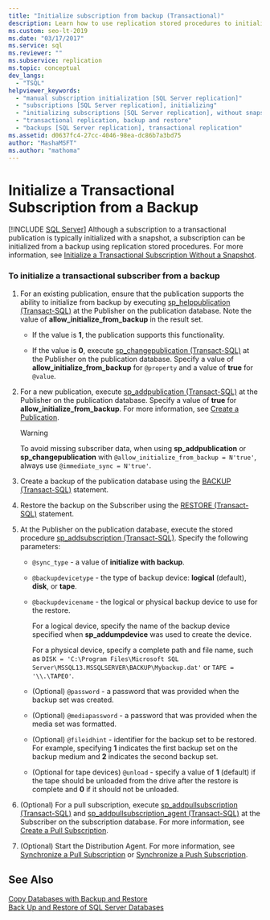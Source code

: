 ```yaml
---
title: "Initialize subscription from backup (Transactional)"
description: Learn how to use replication stored procedures to initialize a Transactional publication from a backup in SQL Server.
ms.custom: seo-lt-2019
ms.date: "03/17/2017"
ms.service: sql
ms.reviewer: ""
ms.subservice: replication
ms.topic: conceptual
dev_langs: 
  - "TSQL"
helpviewer_keywords: 
  - "manual subscription initialization [SQL Server replication]"
  - "subscriptions [SQL Server replication], initializing"
  - "initializing subscriptions [SQL Server replication], without snapshots"
  - "transactional replication, backup and restore"
  - "backups [SQL Server replication], transactional replication"
ms.assetid: d0637fc4-27cc-4046-98ea-dc86b7a3bd75
author: "MashaMSFT"
ms.author: "mathoma"
---
```

# Initialize a Transactional Subscription from a Backup
 [!INCLUDE [SQL Server](../../includes/applies-to-version/sqlserver.md)]
  Although a subscription to a transactional publication is typically initialized with a snapshot, a subscription can be initialized from a backup using replication stored procedures. For more information, see [Initialize a Transactional Subscription Without a Snapshot](../../relational-databases/replication/initialize-a-transactional-subscription-without-a-snapshot.md).  
  
### To initialize a transactional subscriber from a backup  
  
1.  For an existing publication, ensure that the publication supports the ability to initialize from backup by executing [sp_helppublication &#40;Transact-SQL&#41;](../../relational-databases/system-stored-procedures/sp-helppublication-transact-sql.md) at the Publisher on the publication database. Note the value of **allow_initialize_from_backup** in the result set.  
  
    -   If the value is **1**, the publication supports this functionality.  
  
    -   If the value is **0**, execute [sp_changepublication &#40;Transact-SQL&#41;](../../relational-databases/system-stored-procedures/sp-changepublication-transact-sql.md) at the Publisher on the publication database. Specify a value of **allow_initialize_from_backup** for `@property` and a value of **true** for `@value`.  
  
2.  For a new publication, execute [sp_addpublication &#40;Transact-SQL&#41;](../../relational-databases/system-stored-procedures/sp-addpublication-transact-sql.md) at the Publisher on the publication database. Specify a value of **true** for **allow_initialize_from_backup**. For more information, see [Create a Publication](../../relational-databases/replication/publish/create-a-publication.md).  
  
    > [!WARNING]  
    >  To avoid missing subscriber data, when using **sp_addpublication** or **sp_changepublication** with `@allow_initialize_from_backup = N'true'`, always use `@immediate_sync = N'true'`.  
  
3.  Create a backup of the publication database using the [BACKUP &#40;Transact-SQL&#41;](../../t-sql/statements/backup-transact-sql.md) statement.  
  
4.  Restore the backup on the Subscriber using the [RESTORE &#40;Transact-SQL&#41;](../../t-sql/statements/restore-statements-transact-sql.md) statement.  
  
5.  At the Publisher on the publication database, execute the stored procedure [sp_addsubscription &#40;Transact-SQL&#41;](../../relational-databases/system-stored-procedures/sp-addsubscription-transact-sql.md). Specify the following parameters:  
  
    -   `@sync_type` - a value of **initialize with backup**.  
  
    -   `@backupdevicetype` - the type of backup device: **logical** (default), **disk**, or **tape**.  
  
    -   `@backupdevicename` - the logical or physical backup device to use for the restore.  
  
         For a logical device, specify the name of the backup device specified when **sp_addumpdevice** was used to create the device.  
  
         For a physical device, specify a complete path and file name, such as `DISK = 'C:\Program Files\Microsoft SQL Server\MSSQL13.MSSQLSERVER\BACKUP\Mybackup.dat'` or `TAPE = '\\.\TAPE0'`.  
  
    -   (Optional) `@password` - a password that was provided when the backup set was created.  
  
    -   (Optional) `@mediapassword` - a password that was provided when the media set was formatted.  
  
    -   (Optional) `@fileidhint` - identifier for the backup set to be restored. For example, specifying **1** indicates the first backup set on the backup medium and **2** indicates the second backup set.  
  
    -   (Optional for tape devices) `@unload` - specify a value of **1** (default) if the tape should be unloaded from the drive after the restore is complete and **0** if it should not be unloaded.  
  
6.  (Optional) For a pull subscription, execute [sp_addpullsubscription &#40;Transact-SQL&#41;](../../relational-databases/system-stored-procedures/sp-addpullsubscription-transact-sql.md) and [sp_addpullsubscription_agent &#40;Transact-SQL&#41;](../../relational-databases/system-stored-procedures/sp-addpullsubscription-agent-transact-sql.md) at the Subscriber on the subscription database. For more information, see [Create a Pull Subscription](../../relational-databases/replication/create-a-pull-subscription.md).  
  
7.  (Optional) Start the Distribution Agent. For more information, see [Synchronize a Pull Subscription](../../relational-databases/replication/synchronize-a-pull-subscription.md) or [Synchronize a Push Subscription](../../relational-databases/replication/synchronize-a-push-subscription.md).  
  
## See Also  
 [Copy Databases with Backup and Restore](../../relational-databases/databases/copy-databases-with-backup-and-restore.md)   
 [Back Up and Restore of SQL Server Databases](../../relational-databases/backup-restore/back-up-and-restore-of-sql-server-databases.md)  
  
  
